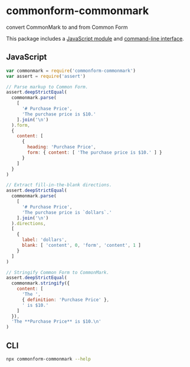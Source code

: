# commonform-commonmark

convert CommonMark to and from Common Form

This package includes a [JavaScript module](#JavaScript) and [command-line interface](#CLI).

## JavaScript

```javascript
var commonmark = require('commonform-commonmark')
var assert = require('assert')

// Parse markup to Common Form.
assert.deepStrictEqual(
  commonmark.parse(
    [
      '# Purchase Price',
      'The purchase price is $10.'
    ].join('\n')
  ).form,
  {
    content: [
      {
        heading: 'Purchase Price',
        form: { content: [ 'The purchase price is $10.' ] }
      }
    ]
  }
)

// Extract fill-in-the-blank directions.
assert.deepStrictEqual(
  commonmark.parse(
    [
      '# Purchase Price',
      'The purchase price is `dollars`.'
    ].join('\n')
  ).directions,
  [
    {
      label: 'dollars',
      blank: [ 'content', 0, 'form', 'content', 1 ]
    }
  ]
)

// Stringify Common Form to CommonMark.
assert.deepStrictEqual(
  commonmark.stringify({
    content: [
      'The ',
      { definition: 'Purchase Price' },
      ' is $10.'
    ]
  }),
  'The **Purchase Price** is $10.\n'
)
```

## CLI

```bash
npx commonform-commonmark --help
```
